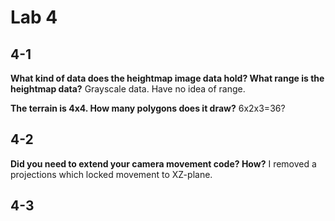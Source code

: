 # Lab 4

## 4-1

**What kind of data does the heightmap image data hold? What range is the heightmap data?**
Grayscale data. Have no idea of range.


**The terrain is 4x4. How many polygons does it draw?**
6x2x3=36?

## 4-2

**Did you need to extend your camera movement code? How?**
I removed a projections which locked movement to XZ-plane.

## 4-3
